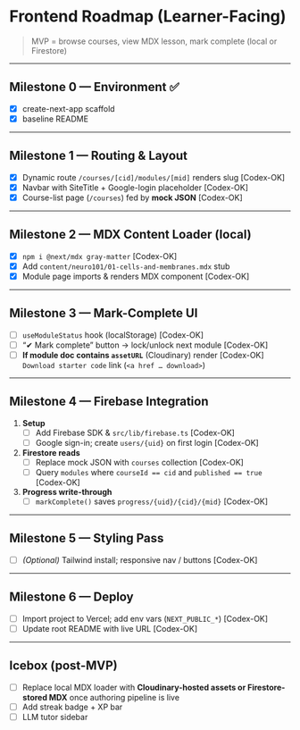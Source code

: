 # Frontend Roadmap (Learner-Facing)

> MVP = browse courses, view MDX lesson, mark complete (local or Firestore)

---

## Milestone 0 — Environment ✅
- [x] create-next-app scaffold
- [x] baseline README

---

## Milestone 1 — Routing & Layout
- [x] Dynamic route `/courses/[cid]/modules/[mid]` renders slug             [Codex-OK]
- [x] Navbar with SiteTitle + Google-login placeholder                      [Codex-OK]
 - [x] Course-list page (`/courses`) fed by **mock JSON**                    [Codex-OK]

---

## Milestone 2 — MDX Content Loader (local)
- [x] `npm i @next/mdx gray-matter`                                         [Codex-OK]
- [x] Add `content/neuro101/01-cells-and-membranes.mdx` stub
- [x] Module page imports & renders MDX component                           [Codex-OK]

---

## Milestone 3 — Mark-Complete UI
- [ ] `useModuleStatus` hook (localStorage)                                 [Codex-OK]
- [ ] “✔ Mark complete” button → lock/unlock next module                    [Codex-OK]
- [ ] **If module doc contains `assetURL`** (Cloudinary) render             [Codex-OK]  
      `Download starter code` link (`<a href … download>`)

---

## Milestone 4 — Firebase Integration
1. **Setup**
   - [ ] Add Firebase SDK & `src/lib/firebase.ts`                           [Codex-OK]
   - [ ] Google sign-in; create `users/{uid}` on first login                [Codex-OK]
2. **Firestore reads**
   - [ ] Replace mock JSON with `courses` collection                        [Codex-OK]
   - [ ] Query `modules` where `courseId == cid` and `published == true`    [Codex-OK]
3. **Progress write-through**
   - [ ] `markComplete()` saves `progress/{uid}/{cid}/{mid}`                [Codex-OK]

---

## Milestone 5 — Styling Pass
- [ ] *(Optional)* Tailwind install; responsive nav / buttons               [Codex-OK]

---

## Milestone 6 — Deploy
- [ ] Import project to Vercel; add env vars (`NEXT_PUBLIC_*`)              [Codex-OK]
- [ ] Update root README with live URL                                      [Codex-OK]

---

## Icebox  (post-MVP)
- [ ] Replace local MDX loader with **Cloudinary-hosted assets or Firestore-stored MDX** once authoring pipeline is live
- [ ] Add streak badge + XP bar
- [ ] LLM tutor sidebar
